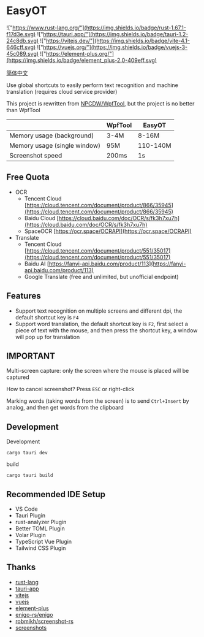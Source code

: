 # EasyOT

!["https://www.rust-lang.org/"](https://img.shields.io/badge/rust-1.67.1-f17d3e.svg)
!["https://tauri.app/"](https://img.shields.io/badge/tauri-1.2-24c8db.svg)
!["https://vitejs.dev/"](https://img.shields.io/badge/vite-4.1-646cff.svg)
!["https://vuejs.org/"](https://img.shields.io/badge/vuejs-3-45c089.svg)
!["https://element-plus.org/"](https://img.shields.io/badge/element_plus-2.0-409eff.svg)

[简体中文](README-zh.md)

Use global shortcuts to easily perform text recognition and machine translation (requires cloud service provider)

This project is rewritten from [NPCDW/WpfTool](https://github.com/NPCDW/WpfTool), but the project is no better than WpfTool

|                    | WpfTool         | EasyOT   |
| ------------------ | --------------- | -------- |
| Memory usage (background)   | 3-4M            | 8-16M    |
| Memory usage (single window) | 95M             | 110-140M |
| Screenshot speed           | 200ms           | 1s       |

## Free Quota
- OCR
    - Tencent Cloud [https://cloud.tencent.com/document/product/866/35945](https://cloud.tencent.com/document/product/866/35945)
    - Baidu Cloud [https://cloud.baidu.com/doc/OCR/s/fk3h7xu7h](https://cloud.baidu.com/doc/OCR/s/fk3h7xu7h)
    - SpaceOCR [https://ocr.space/OCRAPI](https://ocr.space/OCRAPI)
- Translate
    - Tencent Cloud [https://cloud.tencent.com/document/product/551/35017](https://cloud.tencent.com/document/product/551/35017)
    - Baidu AI [https://fanyi-api.baidu.com/product/113](https://fanyi-api.baidu.com/product/113)
    - Google Translate (free and unlimited, but unofficial endpoint)

## Features

* Support text recognition on multiple screens and different dpi, the default shortcut key is `F4`
* Support word translation, the default shortcut key is `F2`, first select a piece of text with the mouse, and then press the shortcut key, a window will pop up for translation

## IMPORTANT

Multi-screen capture: only the screen where the mouse is placed will be captured

How to cancel screenshot? Press `ESC` or right-click

Marking words (taking words from the screen) is to send `Ctrl+Insert` by analog, and then get words from the clipboard

## Development
Development
```shell
cargo tauri dev
```
build
```shell
cargo tauri build
```

## Recommended IDE Setup

- VS Code
- Tauri Plugin
- rust-analyzer Plugin
- Better TOML Plugin
- Volar Plugin
- TypeScript Vue Plugin
- Tailwind CSS Plugin

## Thanks

- [rust-lang](https://www.rust-lang.org/)
- [tauri-app](https://tauri.app/)
- [vitejs](https://vitejs.dev/)
- [vuejs](https://vuejs.org/)
- [element-plus](https://element-plus.org/)
- [enigo-rs/enigo](https://github.com/enigo-rs/enigo)
- [robmikh/screenshot-rs](https://github.com/robmikh/screenshot-rs)
- [screenshots](https://crates.io/crates/screenshots)
